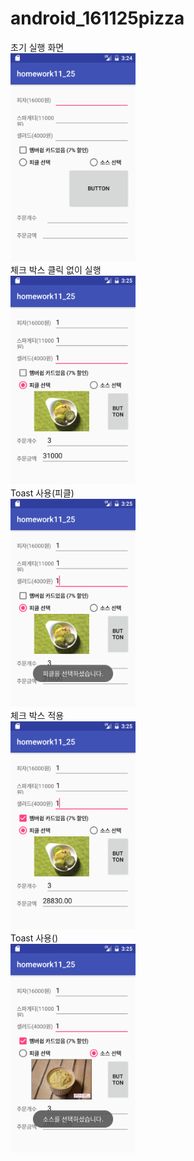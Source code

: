# android_161125pizza

초기 실행 화면
<br><img src="https://github.com/qhdl301/android_161125pizza/blob/master/app/fixel/Screenshot_1480087480.png?raw=true" width="200"></br>
체크 박스 클릭 없이 실행
<br><img src="https://github.com/qhdl301/android_161125pizza/blob/master/app/fixel/Screenshot_1480087504.png?raw=true " width="200"></br>
Toast 사용(피클)
<br><img src="https://github.com/qhdl301/android_161125pizza/blob/master/app/fixel/Screenshot_1480087515.png?raw=true" width="200"></br>
체크 박스 적용
<br><img src="https://github.com/qhdl301/android_161125pizza/blob/master/app/fixel/Screenshot_1480087535.png?raw=true" width="200"></br>
Toast 사용()
<br><img src="https://github.com/qhdl301/android_161125pizza/blob/master/app/fixel/Screenshot_1480087543.png?raw=true" width="200"></br>
